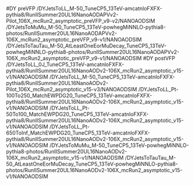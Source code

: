 #DY preVFP
/DYJetsToLL_M-50_TuneCP5_13TeV-amcatnloFXFX-pythia8/RunIISummer20UL16NanoAODAPVv2-Pilot_106X_mcRun2_asymptotic_preVFP_v9-v2/NANOAODSIM
/DYJetsToMuMu_M-50_TuneCP5_13TeV-powhegMiNNLO-pythia8-photos/RunIISummer20UL16NanoAODAPVv2-106X_mcRun2_asymptotic_preVFP_v9-v1/NANOAODSIM
/DYJetsToTauTau_M-50_AtLeastOneEorMuDecay_TuneCP5_13TeV-powhegMiNNLO-pythia8-photos/RunIISummer20UL16NanoAODAPVv2-106X_mcRun2_asymptotic_preVFP_v9-v1/NANOAODSIM
#DY postVFP
/DYJetsToLL_0J_TuneCP5_13TeV-amcatnloFXFX-pythia8/RunIISummer20UL16NanoAODv2-106X_mcRun2_asymptotic_v15-v1/NANOAODSIM
/DYJetsToLL_M-50_TuneCP5_13TeV-amcatnloFXFX-pythia8/RunIISummer20UL16NanoAODv2-Pilot_106X_mcRun2_asymptotic_v15-v3/NANOAODSIM
/DYJetsToLL_Pt-100To250_MatchEWPDG20_TuneCP5_13TeV-amcatnloFXFX-pythia8/RunIISummer20UL16NanoAODv2-106X_mcRun2_asymptotic_v15-v1/NANOAODSIM
/DYJetsToLL_Pt-50To100_MatchEWPDG20_TuneCP5_13TeV-amcatnloFXFX-pythia8/RunIISummer20UL16NanoAODv2-106X_mcRun2_asymptotic_v15-v1/NANOAODSIM
/DYJetsToLL_Pt-650ToInf_MatchEWPDG20_TuneCP5_13TeV-amcatnloFXFX-pythia8/RunIISummer20UL16NanoAODv2-106X_mcRun2_asymptotic_v15-v1/NANOAODSIM
/DYJetsToMuMu_M-50_TuneCP5_13TeV-powhegMiNNLO-pythia8-photos/RunIISummer20UL16NanoAODv2-106X_mcRun2_asymptotic_v15-v1/NANOAODSIM
/DYJetsToTauTau_M-50_AtLeastOneEorMuDecay_TuneCP5_13TeV-powhegMiNNLO-pythia8-photos/RunIISummer20UL16NanoAODv2-106X_mcRun2_asymptotic_v15-v1/NANOAODSIM
